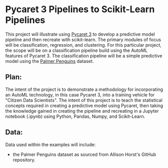 # Pycaret 3 Pipelines to Scikit-Learn Pipelines  
This project will illustrate using [Pycaret 3](https://pycaret.org/) to develop a predictive model pipeline and then recreate with scikit-learn. The primary modules of focus will be classification, regression, and clustering. For this particular project, the scope will be on a classification pipeline build using the AutoML features of Pycaret 3. The classification pipeline will be a simple predictive model using the [Palmer Penguins](https://github.com/allisonhorst/palmerpenguins) dataset. 

## Plan:
The intent of the project is to demonstrate a methodology for incorporating an AutoML technology, in this case Pycaret 3, into a training vehicle for "Citizen Data Scientists". The intent of this project is to teach the statistical concepts required in creating a predictive model using Pycaret, then taking the knowledge gained in creating the pipeline and recreating in a Jupyter notebook (.ipynb) using Python, Pandas, Numpy, and Scikit-Learn.

## Data:
Data used within the examples will include:
* the Palmer Penguins dataset as sourced from Allison Horst's GitHub repository.




